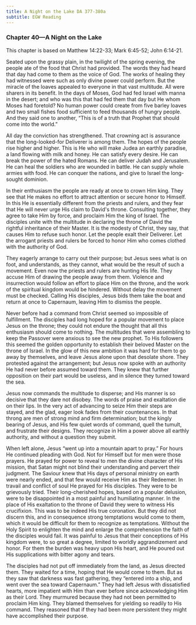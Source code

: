 ```yaml
---
title: A Night on the Lake DA 377-380a
subtitle: EGW Reading
---
```


### Chapter 40—A Night on the Lake

This chapter is based on Matthew 14:22-33; Mark 6:45-52; John 6:14-21.

Seated upon the grassy plain, in the twilight of the spring evening, the people ate of the food that Christ had provided. The words they had heard that day had come to them as the voice of God. The works of healing they had witnessed were such as only divine power could perform. But the miracle of the loaves appealed to everyone in that vast multitude. All were sharers in its benefit. In the days of Moses, God had fed Israel with manna in the desert; and who was this that had fed them that day but He whom Moses had foretold? No human power could create from five barley loaves and two small fishes food sufficient to feed thousands of hungry people. And they said one to another, “This is of a truth that Prophet that should come into the world.”

All day the conviction has strengthened. That crowning act is assurance that the long-looked-for Deliverer is among them. The hopes of the people rise higher and higher. This is He who will make Judea an earthly paradise, a land flowing with milk and honey. He can satisfy every desire. He can break the power of the hated Romans. He can deliver Judah and Jerusalem. He can heal the soldiers who are wounded in battle. He can supply whole armies with food. He can conquer the nations, and give to Israel the long-sought dominion.

In their enthusiasm the people are ready at once to crown Him king. They see that He makes no effort to attract attention or secure honor to Himself. In this He is essentially different from the priests and rulers, and they fear that He will never urge His claim to David's throne. Consulting together, they agree to take Him by force, and proclaim Him the king of Israel. The disciples unite with the multitude in declaring the throne of David the rightful inheritance of their Master. It is the modesty of Christ, they say, that causes Him to refuse such honor. Let the people exalt their Deliverer. Let the arrogant priests and rulers be forced to honor Him who comes clothed with the authority of God.

They eagerly arrange to carry out their purpose; but Jesus sees what is on foot, and understands, as they cannot, what would be the result of such a movement. Even now the priests and rulers are hunting His life. They accuse Him of drawing the people away from them. Violence and insurrection would follow an effort to place Him on the throne, and the work of the spiritual kingdom would be hindered. Without delay the movement must be checked. Calling His disciples, Jesus bids them take the boat and return at once to Capernaum, leaving Him to dismiss the people.

Never before had a command from Christ seemed so impossible of fulfillment. The disciples had long hoped for a popular movement to place Jesus on the throne; they could not endure the thought that all this enthusiasm should come to nothing. The multitudes that were assembling to keep the Passover were anxious to see the new prophet. To His followers this seemed the golden opportunity to establish their beloved Master on the throne of Israel. In the glow of this new ambition it was hard for them to go away by themselves, and leave Jesus alone upon that desolate shore. They protested against the arrangement; but Jesus now spoke with an authority He had never before assumed toward them. They knew that further opposition on their part would be useless, and in silence they turned toward the sea.

Jesus now commands the multitude to disperse; and His manner is so decisive that they dare not disobey. The words of praise and exaltation die on their lips. In the very act of advancing to seize Him their steps are stayed, and the glad, eager look fades from their countenances. In that throng are men of strong mind and firm determination; but the kingly bearing of Jesus, and His few quiet words of command, quell the tumult, and frustrate their designs. They recognize in Him a power above all earthly authority, and without a question they submit.

When left alone, Jesus “went up into a mountain apart to pray.” For hours He continued pleading with God. Not for Himself but for men were those prayers. He prayed for power to reveal to men the divine character of His mission, that Satan might not blind their understanding and pervert their judgment. The Saviour knew that His days of personal ministry on earth were nearly ended, and that few would receive Him as their Redeemer. In travail and conflict of soul He prayed for His disciples. They were to be grievously tried. Their long-cherished hopes, based on a popular delusion, were to be disappointed in a most painful and humiliating manner. In the place of His exaltation to the throne of David they were to witness His crucifixion. This was to be indeed His true coronation. But they did not discern this, and in consequence strong temptations would come to them, which it would be difficult for them to recognize as temptations. Without the Holy Spirit to enlighten the mind and enlarge the comprehension the faith of the disciples would fail. It was painful to Jesus that their conceptions of His kingdom were, to so great a degree, limited to worldly aggrandizement and honor. For them the burden was heavy upon His heart, and He poured out His supplications with bitter agony and tears.

The disciples had not put off immediately from the land, as Jesus directed them. They waited for a time, hoping that He would come to them. But as they saw that darkness was fast gathering, they “entered into a ship, and went over the sea toward Capernaum.” They had left Jesus with dissatisfied hearts, more impatient with Him than ever before since acknowledging Him as their Lord. They murmured because they had not been permitted to proclaim Him king. They blamed themselves for yielding so readily to His command. They reasoned that if they had been more persistent they might have accomplished their purpose.